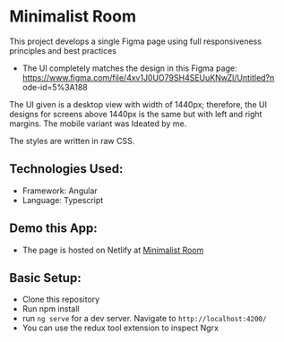 # Minimalist Room

This project develops a single Figma page using full
responsiveness principles and best practices
- The UI completely matches the design in this Figma page:
https://www.figma.com/file/4xv1J0UO79SH4SEUuKNwZl/Untitled?n
ode-id=5%3A188

The UI given is a desktop view with width of 1440px; therefore, the UI designs for screens above 1440px is the same but with left and right margins. The mobile variant was Ideated by me.

The styles are written in raw CSS.

## Technologies Used:
- Framework: Angular
- Language: Typescript

## Demo this App:
- The page is hosted on Netlify at [Minimalist Room](https://minimalistroom.netlify.app)


## Basic Setup:
- Clone this repository
- Run npm install
- run `ng serve` for a dev server. Navigate to `http://localhost:4200/`
- You can use the redux tool extension to inspect Ngrx
